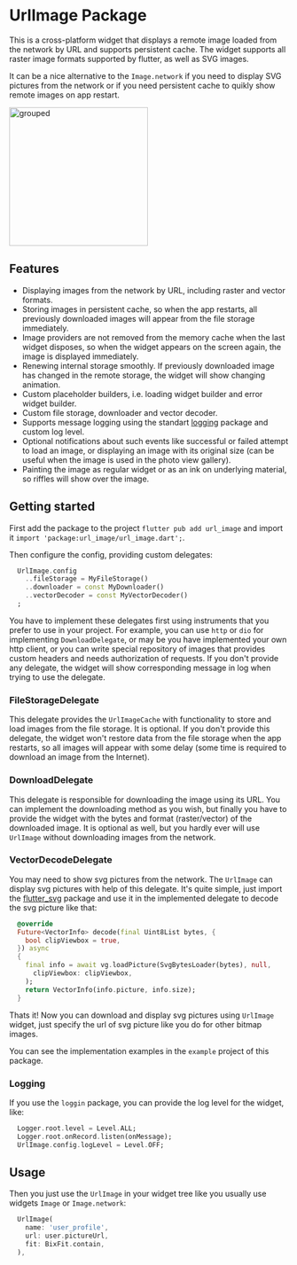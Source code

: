 # UrlImage Package
This is a cross-platform widget that displays a remote image loaded from the network by URL and supports persistent cache. The widget supports all raster image formats supported by flutter, as well as SVG images.

It can be a nice alternative to the `Image.network` if you need to display SVG pictures from the network or if you need persistent cache to quikly show remote images on app restart.

<img width="250" alt="grouped" src="https://raw.githubusercontent.com/darkstarx/url_image/main/example/media/example.gif">

## Features
- Displaying images from the network by URL, including raster and vector formats.
- Storing images in persistent cache, so when the app restarts, all previously downloaded images will appear from the file storage immediately.
- Image providers are not removed from the memory cache when the last widget disposes, so when the widget appears on the screen again, the image is displayed immediately.
- Renewing internal storage smoothly. If previously downloaded image has changed in the remote storage, the widget will show changing animation.
- Custom placeholder builders, i.e. loading widget builder and error widget builder.
- Custom file storage, downloader and vector decoder.
- Supports message logging using the standart [logging](https://pub.dev/packages/logging) package and custom log level.
- Optional notifications about such events like successful or failed attempt to load an image, or displaying an image with its original size (can be useful when the image is used in the photo view gallery).
- Painting the image as regular widget or as an ink on underlying material, so riffles will show over the image.

## Getting started
First add the package to the project `flutter pub add url_image` and import it `import 'package:url_image/url_image.dart';`.

Then configure the config, providing custom delegates:
```dart
  UrlImage.config
    ..fileStorage = MyFileStorage()
    ..downloader = const MyDownloader()
    ..vectorDecoder = const MyVectorDecoder()
  ;
```
You have to implement these delegates first using instruments that you prefer to use in your project. For example, you can use `http` or `dio` for implementing `DownloadDelegate`, or may be you have implemented your own http client, or you can write special repository of images that provides custom headers and needs authorization of requests.
If you don't provide any delegate, the widget will show corresponding message in log when trying to use the delegate.

### FileStorageDelegate
This delegate provides the `UrlImageCache` with functionality to store and load images from the file storage.
It is optional. If you don't provide this delegate, the widget won't restore data from the file storage when the app restarts, so all images will appear with some delay (some time is required to download an image from the Internet).

### DownloadDelegate
This delegate is responsible for downloading the image using its URL. You can implement the downloading method as you wish, but finally you have to provide the widget with the bytes and format (raster/vector) of the downloaded image.
It is optional as well, but you hardly ever will use `UrlImage` without downloading images from the network.

### VectorDecodeDelegate
You may need to show svg pictures from the network. The `UrlImage` can display svg pictures with help of this delegate. It's quite simple, just import the [flutter_svg](https://pub.dev/packages/flutter_svg) package and use it in the implemented delegate to decode the svg picture like that:

```dart
  @override
  Future<VectorInfo> decode(final Uint8List bytes, {
    bool clipViewbox = true,
  }) async
  {
    final info = await vg.loadPicture(SvgBytesLoader(bytes), null,
      clipViewbox: clipViewbox,
    );
    return VectorInfo(info.picture, info.size);
  }
```
Thats it! Now you can download and display svg pictures using `UrlImage` widget, just specify the url of svg picture like you do for other bitmap images.

You can see the implementation examples in the `example` project of this package.

### Logging
If you use the `loggin` package, you can provide the log level for the widget, like:
```dart
  Logger.root.level = Level.ALL;
  Logger.root.onRecord.listen(onMessage);
  UrlImage.config.logLevel = Level.OFF;
```

## Usage

Then you just use the `UrlImage` in your widget tree like you usually use widgets `Image` or `Image.network`:

```dart
  UrlImage(
    name: 'user_profile',
    url: user.pictureUrl,
    fit: BixFit.contain,
  ),
```
